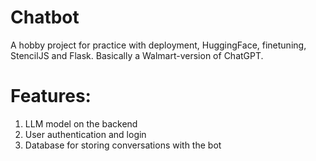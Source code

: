 # Chatbot

A hobby project for practice with deployment, HuggingFace, finetuning, StencilJS and Flask. Basically a Walmart-version of ChatGPT.

# Features:
1. LLM model on the backend
2. User authentication and login
3. Database for storing conversations with the bot
